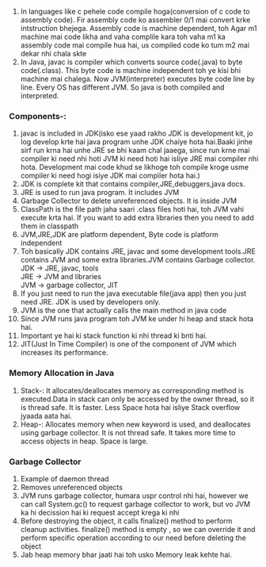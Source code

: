 1. In languages like c pehele code compile hoga(conversion of c code to assembly code). Fir assembly code ko assembler 0/1 mai convert krke intstruction bhejega. Assembly code is machine dependent, toh Agar m1 machine mai code likha and vaha complile kara toh vaha m1 ka assembly code mai compile hua hai, us compiled code ko tum m2 mai dekar nhi chala skte
2. In Java, javac is compiler which converts source code(.java) to byte code(.class). This byte code is machine independent toh ye kisi bhi machine mai chalega. Now JVM(interpreter) executes byte code line by line. Every OS has different JVM. So java is both compiled and interpreted.

### Components-:
1. javac is included in JDK(isko ese yaad rakho JDK is development kit, jo log develop krte hai java program unhe JDK chaiye hota hai.Baaki jinhe sirf run krna hai unhe JRE se bhi kaam chal jaaega, since run krne mai compiler ki need nhi hoti JVM ki need hoti hai isliye JRE mai compiler nhi hota. Development mai code khud se likhoge toh compile kroge usme compiler ki need hogi isiye JDK mai compiler hota hai.)
2. JDK is complete kit that contains compiler,JRE,debuggers,java docs.
3. JRE is used to run java program. It includes JVM
4. Garbage Collector to delete unreferenced objects. It is inside JVM
5. ClassPath is the file path jaha saari .class files hoti hai, toh JVM vahi execute krta hai. If you want to add extra libraries then you need to add them in classpath
6. JVM,JRE,JDK are platform dependent, Byte code is platform independent
7. Toh basically JDK contains JRE, javac and some development tools.JRE contains JVM and some extra libraries.JVM contains Garbage collector.  
JDK &rarr; JRE, javac, tools  
JRE &rarr; JVM and libraries  
JVM &rarr; garbage collector, JIT
8. If you just need to run the java executable file(java app) then you just need JRE. JDK is used by developers only.
9. JVM is the one that actually calls the main method in java code
10. Since JVM runs java program toh JVM ke under hi heap and stack hota hai.
11. Important ye hai ki stack function ki nhi thread ki bnti hai.
12. JIT(Just In Time Compiler) is one of the component of JVM which increases its performance.

### Memory Allocation in Java
1. Stack-: It allocates/deallocates memory as corresponding method is executed.Data in stack can only be accessed by the owner thread, so it is thread safe. It is faster. Less Space hota hai isliye Stack overflow jyaada aata hai.
2. Heap-: Allocates memory when new keyword is used, and deallocates using garbage collector. It is not thread safe. It takes more time to access objects in heap. Space is large.

### Garbage Collector
1. Example of daemon thread
2. Removes unreferenced objects
3. JVM runs garbage collector, humara uspr control nhi hai, however we can call System.gc() to request garbage collector to work, but vo JVM ka hi decission hai ki request accept krega ki nhi
4. Before destroying the object, it calls finalize() method to perform cleanup activities. finalize() method is empty , so we can override it and perform specific operation according to our need before deleting the object
5. Jab heap memory bhar jaati hai toh usko Memory leak kehte hai.
